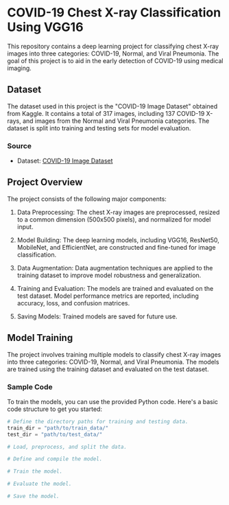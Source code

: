 # COVID-19 Chest X-ray Classification Using VGG16

This repository contains a deep learning project for classifying chest X-ray images into three categories: COVID-19, Normal, and Viral Pneumonia. The goal of this project is to aid in the early detection of COVID-19 using medical imaging.

## Dataset

The dataset used in this project is the "COVID-19 Image Dataset" obtained from Kaggle. It contains a total of 317 images, including 137 COVID-19 X-rays, and images from the Normal and Viral Pneumonia categories. The dataset is split into training and testing sets for model evaluation.

### Source
- Dataset: [COVID-19 Image Dataset](https://www.kaggle.com/tawsifurrahman/covid19-radiography-database)

## Project Overview

The project consists of the following major components:

1. Data Preprocessing: The chest X-ray images are preprocessed, resized to a common dimension (500x500 pixels), and normalized for model input.

2. Model Building: The deep learning models, including VGG16, ResNet50, MobileNet, and EfficientNet, are constructed and fine-tuned for image classification.

3. Data Augmentation: Data augmentation techniques are applied to the training dataset to improve model robustness and generalization.

4. Training and Evaluation: The models are trained and evaluated on the test dataset. Model performance metrics are reported, including accuracy, loss, and confusion matrices.

5. Saving Models: Trained models are saved for future use.

## Model Training

The project involves training multiple models to classify chest X-ray images into three categories: COVID-19, Normal, and Viral Pneumonia. The models are trained using the training dataset and evaluated on the test dataset.

### Sample Code

To train the models, you can use the provided Python code. Here's a basic code structure to get you started:

```python
# Define the directory paths for training and testing data.
train_dir = "path/to/train_data/"
test_dir = "path/to/test_data/"

# Load, preprocess, and split the data.

# Define and compile the model.

# Train the model.

# Evaluate the model.

# Save the model.
